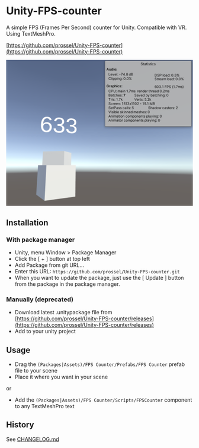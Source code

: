 # Unity-FPS-counter

A simple FPS (Frames Per Second) counter for Unity. Compatible with VR. Using TextMeshPro.

[https://github.com/prossel/Unity-FPS-counter](https://github.com/prossel/Unity-FPS-counter)

![screenshot](Screenshots/Screenshot_001.png)

## Installation

### With package manager

* Unity, menu Window > Package Manager
* Click the [ + ] button at top left
* Add Package from git URL...
* Enter this URL: `https://github.com/prossel/Unity-FPS-counter.git`
* When you want to update the package, just use the [ Update ] button from the package in the package manager.

### Manually (deprecated)

* Download latest .unitypackage file from [https://github.com/prossel/Unity-FPS-counter/releases](https://github.com/prossel/Unity-FPS-counter/releases)
* Add to your unity project

## Usage

* Drag the `(Packages|Assets)/FPS Counter/Prefabs/FPS Counter` prefab file to your scene
* Place it where you want in your scene

or

* Add the `(Packages|Assets)/FPS Counter/Scripts/FPSCounter` component to any TextMeshPro text

## History

See [CHANGELOG.md](CHANGELOG.md)
